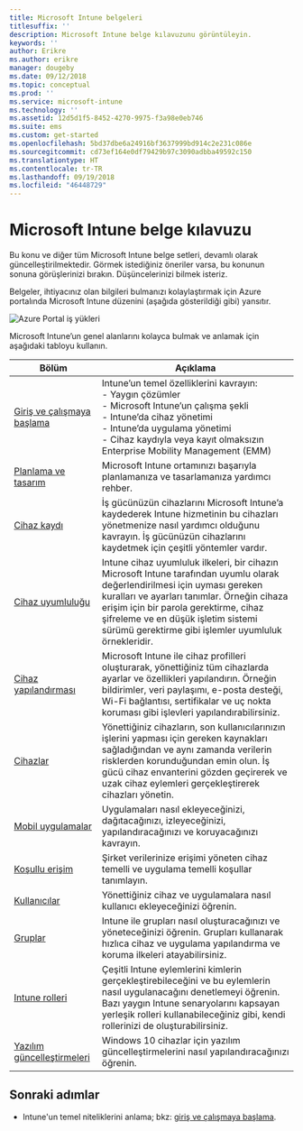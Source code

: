```yaml
---
title: Microsoft Intune belgeleri
titlesuffix: ''
description: Microsoft Intune belge kılavuzunu görüntüleyin.
keywords: ''
author: Erikre
ms.author: erikre
manager: dougeby
ms.date: 09/12/2018
ms.topic: conceptual
ms.prod: ''
ms.service: microsoft-intune
ms.technology: ''
ms.assetid: 12d5d1f5-8452-4270-9975-f3a98e0eb746
ms.suite: ems
ms.custom: get-started
ms.openlocfilehash: 5bd37dbe6a24916bf3637999bd914c2e231c086e
ms.sourcegitcommit: cd73ef164e0df79429b97c3090adbba49592c150
ms.translationtype: HT
ms.contentlocale: tr-TR
ms.lasthandoff: 09/19/2018
ms.locfileid: "46448729"
---
```

# <a name="microsoft-intune-documentation-guide"></a>Microsoft Intune belge kılavuzu

Bu konu ve diğer tüm Microsoft Intune belge setleri, devamlı olarak güncelleştirilmektedir. Görmek istediğiniz öneriler varsa, bu konunun sonuna görüşlerinizi bırakın. Düşüncelerinizi bilmek isteriz.

Belgeler, ihtiyacınız olan bilgileri bulmanızı kolaylaştırmak için Azure portalında Microsoft Intune düzenini (aşağıda gösterildiği gibi) yansıtır.

![Azure Portal iş yükleri](./media/azure-portal-workloads.png)

Microsoft Intune’un genel alanlarını kolayca bulmak ve anlamak için aşağıdaki tabloyu kullanın.

| Bölüm                                                      | Açıklama                                                                                                                                                                                                                                                                                      |
|--------------------------------------------------------------|--------------------------------------------------------------------------------------------------------------------------------------------------------------------------------------------------------------------------------------------------------------------------------------------------|
| [Giriş ve çalışmaya başlama](introduction-intune.md)       | Intune’un temel özelliklerini kavrayın:<br /> - Yaygın çözümler<br /> - Microsoft Intune’un çalışma şekli<br /> - Intune’da cihaz yönetimi<br /> - Intune’da uygulama yönetimi<br /> - Cihaz kaydıyla veya kayıt olmaksızın Enterprise Mobility Management (EMM)                                                         |
| [Planlama ve tasarım](planning-guide.md)                         | Microsoft Intune ortamınızı başarıyla planlamanıza ve tasarlamanıza yardımcı rehber.                                                                                                                                                                                                             |
| [Cihaz kaydı](device-enrollment.md)                    | İş gücünüzün cihazlarını Microsoft Intune’a kaydederek Intune hizmetinin bu cihazları yönetmenize nasıl yardımcı olduğunu kavrayın. İş gücünüzün cihazlarını kaydetmek için çeşitli yöntemler vardır.                                                                                                         |
| [Cihaz uyumluluğu](device-compliance.md)                    | Intune cihaz uyumluluk ilkeleri, bir cihazın Microsoft Intune tarafından uyumlu olarak değerlendirilmesi için uyması gereken kuralları ve ayarları tanımlar. Örneğin cihaza erişim için bir parola gerektirme, cihaz şifreleme ve en düşük işletim sistemi sürümü gerektirme gibi işlemler uyumluluk örnekleridir. |
| [Cihaz yapılandırması](device-profiles.md)                   | Microsoft Intune ile cihaz profilleri oluşturarak, yönettiğiniz tüm cihazlarda ayarlar ve özellikleri yapılandırın. Örneğin bildirimler, veri paylaşımı, e-posta desteği, Wi-Fi bağlantısı, sertifikalar ve uç nokta koruması gibi işlevleri yapılandırabilirsiniz.              |
| [Cihazlar](device-management.md)                              | Yönettiğiniz cihazların, son kullanıcılarınızın işlerini yapması için gereken kaynakları sağladığından ve aynı zamanda verilerin risklerden korunduğundan emin olun. İş gücü cihaz envanterini gözden geçirerek ve uzak cihaz eylemleri gerçekleştirerek cihazları yönetin.                                                      |
| [Mobil uygulamalar](app-management.md)                             | Uygulamaları nasıl ekleyeceğinizi, dağıtacağınızı, izleyeceğinizi, yapılandıracağınızı ve koruyacağınızı kavrayın.                                                                                                                                                                                                                             |
| [Koşullu erişim](conditional-access.md)                  | Şirket verilerinize erişimi yöneten cihaz temelli ve uygulama temelli koşullar tanımlayın.                                                                                                                                                                                                            |
| [Kullanıcılar](users-add.md)                                        | Yönettiğiniz cihaz ve uygulamalara nasıl kullanıcı ekleyeceğinizi öğrenin.                                                                                                                                                                                                                                           |
| [Gruplar](groups-get-started.md)                              | Intune ile grupları nasıl oluşturacağınızı ve yöneteceğinizi öğrenin. Grupları kullanarak hızlıca cihaz ve uygulama yapılandırma ve koruma ilkeleri atayabilirsiniz.                                                                                                                                             |
| [Intune rolleri](role-based-access-control.md)                 | Çeşitli Intune eylemlerini kimlerin gerçekleştirebileceğini ve bu eylemlerin nasıl uygulanacağını denetlemeyi öğrenin. Bazı yaygın Intune senaryolarını kapsayan yerleşik rolleri kullanabileceğiniz gibi, kendi rollerinizi de oluşturabilirsiniz.                                                                                 |
| [Yazılım güncelleştirmeleri](windows-update-for-business-configure.md) | Windows 10 cihazlar için yazılım güncelleştirmelerini nasıl yapılandıracağınızı öğrenin.                                                                                                                                                                                                                                  |

## <a name="next-steps"></a>Sonraki adımlar

- Intune'un temel niteliklerini anlama; bkz: [giriş ve çalışmaya başlama](introduction-intune.md).
